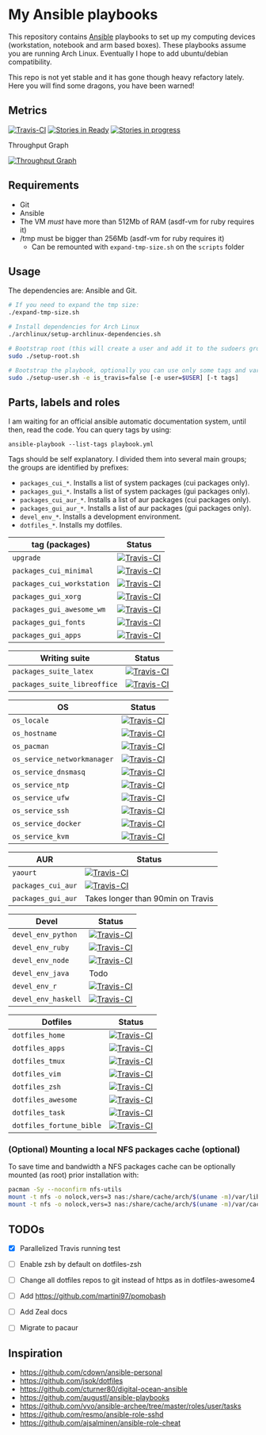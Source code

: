 # My Ansible playbooks

This repository contains [Ansible] playbooks to set up my computing devices
(workstation, notebook and arm based boxes). These playbooks assume you are
running Arch Linux. Eventually I hope to add ubuntu/debian compatibility.

This repo is not yet stable and it has gone though heavy refactory lately. Here
you will find some dragons, you have been warned!


## Metrics

[![Travis-CI](https://img.shields.io/travis/vonpupp/ansible-personal.svg)](https://travis-ci.org/vonpupp/ansible-personal)
[![Stories in Ready](https://badge.waffle.io/vonpupp/ansible-personal.png?label=ready&title=Ready)](http://waffle.io/vonpupp/ansible-personal)
[![Stories in progress](https://badge.waffle.io/vonpupp/ansible-personal.png?label=progress&title=Progress)](http://waffle.io/vonpupp/ansible-personal)

Throughput Graph

[![Throughput Graph](https://graphs.waffle.io/vonpupp/ansible-personal/throughput.svg)](https://waffle.io/vonpupp/ansible-personal/metrics)


## Requirements

- Git
- Ansible
- The VM *must* have more than 512Mb of RAM (asdf-vm for ruby requires it)
- /tmp must be bigger than 256Mb (asdf-vm for ruby requires it)
  - Can be remounted with `expand-tmp-size.sh` on the `scripts` folder


## Usage

The dependencies are: Ansible and Git.

```bash
# If you need to expand the tmp size:
./expand-tmp-size.sh

# Install dependencies for Arch Linux
./archlinux/setup-archlinux-dependencies.sh

# Bootstrap root (this will create a user and add it to the sudoers group)
sudo ./setup-root.sh

# Bootstrap the playbook, optionally you can use only some tags and variables
sudo ./setup-user.sh -e is_travis=false [-e user=$USER] [-t tags]
```


## Parts, labels and roles

I am waiting for an official ansible automatic documentation system, until
then, read the code. You can query tags by using:

```
ansible-playbook --list-tags playbook.yml
```

Tags should be self explanatory. I divided them into several main groups; the
groups are identified by prefixes:
- `packages_cui_*`. Installs a list of system packages (cui packages only).
- `packages_gui_*`. Installs a list of system packages (gui packages only).
- `packages_cui_aur_*`. Installs a list of aur packages (cui packages only).
- `packages_gui_aur_*`. Installs a list of aur packages (gui packages only).
- `devel_env_*`. Installs a development environment.
- `dotfiles_*`. Installs my dotfiles.

| tag (packages)                 | Status                                            |
|--------------------------------|---------------------------------------------------|
| `upgrade`                      | [![Travis-CI](https://travis-matrix-badges.herokuapp.com/repos/vonpupp/ansible-personal/branches/master/1)](https://travis-ci.org/vonpupp/ansible-personal)
| `packages_cui_minimal`         | [![Travis-CI](https://travis-matrix-badges.herokuapp.com/repos/vonpupp/ansible-personal/branches/master/2)](https://travis-ci.org/vonpupp/ansible-personal)
| `packages_cui_workstation`     | [![Travis-CI](https://travis-matrix-badges.herokuapp.com/repos/vonpupp/ansible-personal/branches/master/3)](https://travis-ci.org/vonpupp/ansible-personal)
| `packages_gui_xorg`            | [![Travis-CI](https://travis-matrix-badges.herokuapp.com/repos/vonpupp/ansible-personal/branches/master/4)](https://travis-ci.org/vonpupp/ansible-personal)
| `packages_gui_awesome_wm`      | [![Travis-CI](https://travis-matrix-badges.herokuapp.com/repos/vonpupp/ansible-personal/branches/master/5)](https://travis-ci.org/vonpupp/ansible-personal)
| `packages_gui_fonts`           | [![Travis-CI](https://travis-matrix-badges.herokuapp.com/repos/vonpupp/ansible-personal/branches/master/6)](https://travis-ci.org/vonpupp/ansible-personal)
| `packages_gui_apps`            | [![Travis-CI](https://travis-matrix-badges.herokuapp.com/repos/vonpupp/ansible-personal/branches/master/7)](https://travis-ci.org/vonpupp/ansible-personal)

| Writing suite                  | Status                                            |
|--------------------------------|---------------------------------------------------|
| `packages_suite_latex`         | [![Travis-CI](https://travis-matrix-badges.herokuapp.com/repos/vonpupp/ansible-personal/branches/master/8)](https://travis-ci.org/vonpupp/ansible-personal)
| `packages_suite_libreoffice`   | [![Travis-CI](https://travis-matrix-badges.herokuapp.com/repos/vonpupp/ansible-personal/branches/master/9)](https://travis-ci.org/vonpupp/ansible-personal)

| OS                             | Status                                            |
|--------------------------------|---------------------------------------------------|
| `os_locale`                    | [![Travis-CI](https://travis-matrix-badges.herokuapp.com/repos/vonpupp/ansible-personal/branches/master/10)](https://travis-ci.org/vonpupp/ansible-personal)
| `os_hostname`                  | [![Travis-CI](https://travis-matrix-badges.herokuapp.com/repos/vonpupp/ansible-personal/branches/master/11)](https://travis-ci.org/vonpupp/ansible-personal)
| `os_pacman`                    | [![Travis-CI](https://travis-matrix-badges.herokuapp.com/repos/vonpupp/ansible-personal/branches/master/12)](https://travis-ci.org/vonpupp/ansible-personal)
| `os_service_networkmanager`    | [![Travis-CI](https://travis-matrix-badges.herokuapp.com/repos/vonpupp/ansible-personal/branches/master/13)](https://travis-ci.org/vonpupp/ansible-personal)
| `os_service_dnsmasq`           | [![Travis-CI](https://travis-matrix-badges.herokuapp.com/repos/vonpupp/ansible-personal/branches/master/14)](https://travis-ci.org/vonpupp/ansible-personal)
| `os_service_ntp`               | [![Travis-CI](https://travis-matrix-badges.herokuapp.com/repos/vonpupp/ansible-personal/branches/master/15)](https://travis-ci.org/vonpupp/ansible-personal)
| `os_service_ufw`               | [![Travis-CI](https://travis-matrix-badges.herokuapp.com/repos/vonpupp/ansible-personal/branches/master/16)](https://travis-ci.org/vonpupp/ansible-personal)
| `os_service_ssh`               | [![Travis-CI](https://travis-matrix-badges.herokuapp.com/repos/vonpupp/ansible-personal/branches/master/17)](https://travis-ci.org/vonpupp/ansible-personal)
| `os_service_docker`            | [![Travis-CI](https://travis-matrix-badges.herokuapp.com/repos/vonpupp/ansible-personal/branches/master/18)](https://travis-ci.org/vonpupp/ansible-personal)
| `os_service_kvm`               | [![Travis-CI](https://travis-matrix-badges.herokuapp.com/repos/vonpupp/ansible-personal/branches/master/19)](https://travis-ci.org/vonpupp/ansible-personal)

| AUR                            | Status                                            |
|--------------------------------|---------------------------------------------------|
| `yaourt`                       | [![Travis-CI](https://travis-matrix-badges.herokuapp.com/repos/vonpupp/ansible-personal/branches/master/20)](https://travis-ci.org/vonpupp/ansible-personal)
| `packages_cui_aur`             | [![Travis-CI](https://travis-matrix-badges.herokuapp.com/repos/vonpupp/ansible-personal/branches/master/21)](https://travis-ci.org/vonpupp/ansible-personal)
| `packages_gui_aur`             | Takes longer than 90min on Travis

| Devel                          | Status                                            |
|--------------------------------|---------------------------------------------------|
| `devel_env_python`             | [![Travis-CI](https://travis-matrix-badges.herokuapp.com/repos/vonpupp/ansible-personal/branches/master/22)](https://travis-ci.org/vonpupp/ansible-personal)
| `devel_env_ruby`               | [![Travis-CI](https://travis-matrix-badges.herokuapp.com/repos/vonpupp/ansible-personal/branches/master/23)](https://travis-ci.org/vonpupp/ansible-personal)
| `devel_env_node`               | [![Travis-CI](https://travis-matrix-badges.herokuapp.com/repos/vonpupp/ansible-personal/branches/master/24)](https://travis-ci.org/vonpupp/ansible-personal)
| `devel_env_java`               | Todo
| `devel_env_r`                  | [![Travis-CI](https://travis-matrix-badges.herokuapp.com/repos/vonpupp/ansible-personal/branches/master/25)](https://travis-ci.org/vonpupp/ansible-personal)
| `devel_env_haskell`            | [![Travis-CI](https://travis-matrix-badges.herokuapp.com/repos/vonpupp/ansible-personal/branches/master/26)](https://travis-ci.org/vonpupp/ansible-personal)

| Dotfiles                       | Status                                            |
|--------------------------------|---------------------------------------------------|
| `dotfiles_home`                | [![Travis-CI](https://travis-matrix-badges.herokuapp.com/repos/vonpupp/ansible-personal/branches/master/27)](https://travis-ci.org/vonpupp/ansible-personal)
| `dotfiles_apps`                | [![Travis-CI](https://travis-matrix-badges.herokuapp.com/repos/vonpupp/ansible-personal/branches/master/28)](https://travis-ci.org/vonpupp/ansible-personal)
| `dotfiles_tmux`                | [![Travis-CI](https://travis-matrix-badges.herokuapp.com/repos/vonpupp/ansible-personal/branches/master/29)](https://travis-ci.org/vonpupp/ansible-personal)
| `dotfiles_vim`                 | [![Travis-CI](https://travis-matrix-badges.herokuapp.com/repos/vonpupp/ansible-personal/branches/master/30)](https://travis-ci.org/vonpupp/ansible-personal)
| `dotfiles_zsh`                 | [![Travis-CI](https://travis-matrix-badges.herokuapp.com/repos/vonpupp/ansible-personal/branches/master/31)](https://travis-ci.org/vonpupp/ansible-personal)
| `dotfiles_awesome`             | [![Travis-CI](https://travis-matrix-badges.herokuapp.com/repos/vonpupp/ansible-personal/branches/master/32)](https://travis-ci.org/vonpupp/ansible-personal)
| `dotfiles_task`                | [![Travis-CI](https://travis-matrix-badges.herokuapp.com/repos/vonpupp/ansible-personal/branches/master/33)](https://travis-ci.org/vonpupp/ansible-personal)
| `dotfiles_fortune_bible`       | [![Travis-CI](https://travis-matrix-badges.herokuapp.com/repos/vonpupp/ansible-personal/branches/master/34)](https://travis-ci.org/vonpupp/ansible-personal)


### (Optional) Mounting a local NFS packages cache (optional)

To save time and bandwidth a NFS packages cache can be optionally mounted (as
root) prior installation with:

```bash
pacman -Sy --noconfirm nfs-utils
mount -t nfs -o nolock,vers=3 nas:/share/cache/arch/$(uname -m)/var/lib/pacman/sync /var/lib/pacman/sync
mount -t nfs -o nolock,vers=3 nas:/share/cache/arch/$(uname -m)/var/cache/pacman/pkg /var/cache/pacman/pkg
```


## TODOs

- [X] Parallelized Travis running test
- [ ] Enable zsh by default on dotfiles-zsh
- [ ] Change all dotfiles repos to git instead of https as in dotfiles-awesome4
- [ ] Add https://github.com/martini97/pomobash
- [ ] Add Zeal docs
- [ ] Migrate to pacaur


## Inspiration

* https://github.com/cdown/ansible-personal
* https://github.com/jsok/dotfiles
* https://github.com/cturner80/digital-ocean-ansible
* https://github.com/augustl/ansible-playbooks
* https://github.com/vvo/ansible-archee/tree/master/roles/user/tasks
* https://github.com/resmo/ansible-role-sshd
* https://github.com/ajsalminen/ansible-role-cheat

[Ansible]: http://ansible.com

<!--  vim: set spell: -->
<!--  vim: set spelllang=en_us: -->
